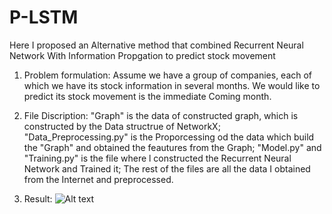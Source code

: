 # P-LSTM

Here I proposed an Alternative method that combined Recurrent Neural Network With Information Propgation to predict stock movement

1. Problem formulation: Assume we have a group of companies, each of which we have its stock information in several months. We would like to predict its stock movement is the immediate Coming month.

2. File Discription: 
 "Graph" is the data of constructed graph, which is constructed by the Data structrue of NetworkX; "Data_Preprocessing.py" is the Proporcessing od the data which build the "Graph" and obtained the feautures from the Graph; "Model.py" and "Training.py" is the file where l constructed the Recurrent Neural Network and Trained it; The rest of the files are all the data I obtained from the Internet and preprocessed.
 
3. Result: 
![Alt text](https://www.dropbox.com/s/0jkebcfiqc8dpvj/Screen%20Shot%202022-12-19%20at%2014.47.18.png?dl=0)
 

